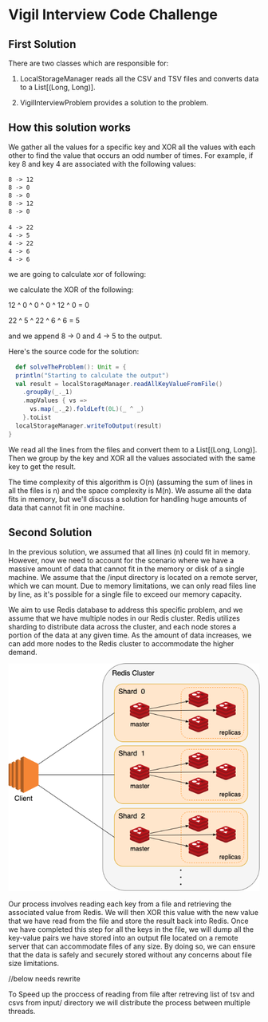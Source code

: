 # Vigil Interview Code Challenge


## First Solution
There are two classes which are responsible for:

1. LocalStorageManager reads all the CSV and TSV files and converts data to a List[(Long, Long)].

2. VigilInterviewProblem provides a solution to the problem.

## How this solution works
We gather all the values for a specific key and XOR all the values with each other to find the value that occurs an odd number of times. For example, if key 8 and key 4 are associated with the following values:
```aidl
8 -> 12
8 -> 0
8 -> 0
8 -> 12
8 -> 0

4 -> 22
4 -> 5
4 -> 22
4 -> 6
4 -> 6
```

we are going to calculate xor of following:

we calculate the XOR of the following:

12 ^ 0 ^ 0 ^ 0 ^ 12 ^ 0 = 0

22 ^ 5 ^ 22 ^ 6 ^ 6 = 5

and we append 8 -> 0 and 4 -> 5 to the output.

Here's the source code for the solution:

```scala
  def solveTheProblem(): Unit = {
  println("Starting to calculate the output")
  val result = localStorageManager.readAllKeyValueFromFile()
    .groupBy(_._1)
    .mapValues { vs =>
      vs.map(_._2).foldLeft(0L)(_ ^ _)
    }.toList
  localStorageManager.writeToOutput(result)
}
```
We read all the lines from the files and convert them to a List[(Long, Long)]. Then we group by the key and XOR all the values associated with the same key to get the result.

The time complexity of this algorithm is O(n) (assuming the sum of lines in all the files is n) and the space complexity is M(n). We assume all the data fits in memory, but we'll discuss a solution for handling huge amounts of data that cannot fit in one machine.

## Second Solution

In the previous solution, we assumed that all lines (n) could fit in memory. However, now we need to account for the scenario where we have a massive amount of data that cannot fit in the memory or disk of a single machine. We assume that the /input directory is located on a remote server, which we can mount. Due to memory limitations, we can only read files line by line, as it's possible for a single file to exceed our memory capacity.

We aim to use Redis database to address this specific problem, and we assume that we have multiple nodes in our Redis cluster. Redis utilizes sharding to distribute data across the cluster, and each node stores a portion of the data at any given time.
As the amount of data increases, we can add more nodes to the Redis cluster to accommodate the higher demand.

![image](./redisCluster.png)

Our process involves reading each key from a file and retrieving the associated value from Redis. We will then XOR this value with the new value that we have read from the file and store the result back into Redis. Once we have completed this step for all the keys in the file, we will dump all the key-value pairs we have stored into an output file located on a remote server that can accommodate files of any size. By doing so, we can ensure that the data is safely and securely stored without any concerns about file size limitations.

//below needs rewrite

To Speed up the proccess of reading from file after retreving list of tsv and csvs from input/ directory we will distribute the process between multiple threads.

